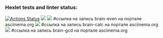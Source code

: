 ### Hexlet tests and linter status:
[![Actions Status](https://github.com/crumblefive/frontend-project-44/actions/workflows/hexlet-check.yml/badge.svg)](https://github.com/crumblefive/frontend-project-44/actions)
<a href="https://codeclimate.com/github/crumblefive/frontend-project-44/maintainability"><img src="https://api.codeclimate.com/v1/badges/9a720b3b922032bf42f1/maintainability" /></a>
<a href="https://asciinema.org/a/I4z8ygzZzDgpbxJ9rUf1kgtqh" target="_blank"><img src="https://asciinema.org/a/I4z8ygzZzDgpbxJ9rUf1kgtqh.svg" /></a> #ссылка на запись brain-even на портале asciinema.org
<a href="https://asciinema.org/a/8YCYOt1ian0bk0GpWQ7xx3kZw" target="_blank"><img src="https://asciinema.org/a/8YCYOt1ian0bk0GpWQ7xx3kZw.svg" /></a> #ссылка на запись brain-calc на портале asciinema.org
<a href="https://asciinema.org/a/9X31OyEuj5FGRF2psDNShzrx9" target="_blank"><img src="https://asciinema.org/a/9X31OyEuj5FGRF2psDNShzrx9.svg" /></a> #ссылка на запись brain-gcd на портале asciinema.org
